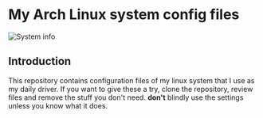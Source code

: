 # My Arch Linux system config files

![System info](https://i.imgur.com/cLbNKt5.png)

## Introduction
This repository contains configuration files of my linux system that I use as my daily driver. If you want to give these a try, clone the repository, review files and remove the stuff you don't need. **don't** blindly use the settings unless you know what it does.


